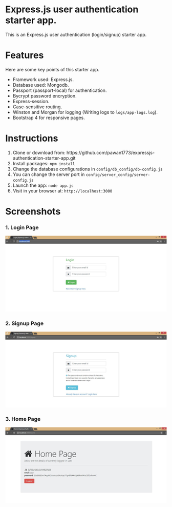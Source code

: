 <h1> Express.js user authentication starter app.</h1>

<p> This is an  Express.js user authentication (login/signup) starter app. </p>

<h1>Features</h1>
<p> Here are some key points of this starter app. </p>
<ul>
  <li>Framework used: Express.js.</li>
  <li>Database used: Mongodb.</li>
  <li>Passport (passport-local) for authentication.</li>
  <li>Bycrypt password encryption.</li>
  <li>Express-session.</li>
  <li>Case-sensitive routing.</li>
  <li>Winston and Morgan for logging (Writing logs to <code>logs/app-logs.log</code>).</li>
  <li>Bootstrap 4 for responsive pages.</li>
</ul>

<h1>Instructions </h1>

<ol>
<li>Clone or download from: https://github.com/pawan1773/expressjs-authentication-starter-app.git</li>
<li>Install packages: <code>npm install</code></li>
<li>Change the database configurations in <code>config/db_config/db-config.js</code></li>
<li>You can change the server port in <code>config/server_config/server-config.js</code></li>
<li>Launch the app: <code>node app.js</code></li>
<li>Visit in your browser at: <code>http://localhost:3000</code></li>
</ol>

<h1>Screenshots</h1>

<h3>1. Login Page</h3>

![alt tag](https://github.com/pawan1773/expressjs-authentication-starter-app/blob/master/screenshots/login.JPG)

<h3>2. Signup Page</h3>

![alt tag](https://github.com/pawan1773/expressjs-authentication-starter-app/blob/master/screenshots/scr-sign-up.JPG)

<h3>3. Home Page</h3>

![alt tag](https://github.com/pawan1773/expressjs-authentication-starter-app/blob/master/screenshots/home.JPG)
